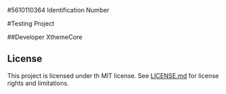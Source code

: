 #5610110364
Identification Number

#Testing Project

##Developer
XthemeCore

## License

This project is licensed under th MIT license.
See [LICENSE.md](LICENSE.md) for license rights and limitations.